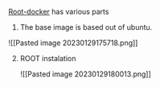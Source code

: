 [Root-docker](https://github.com/root-project/root-docker/blob/master/ubuntu/Dockerfile) has various parts

1. The base image is based out of ubuntu.

![[Pasted image 20230129175718.png]]

2. ROOT instalation

   ![[Pasted image 20230129180013.png]]